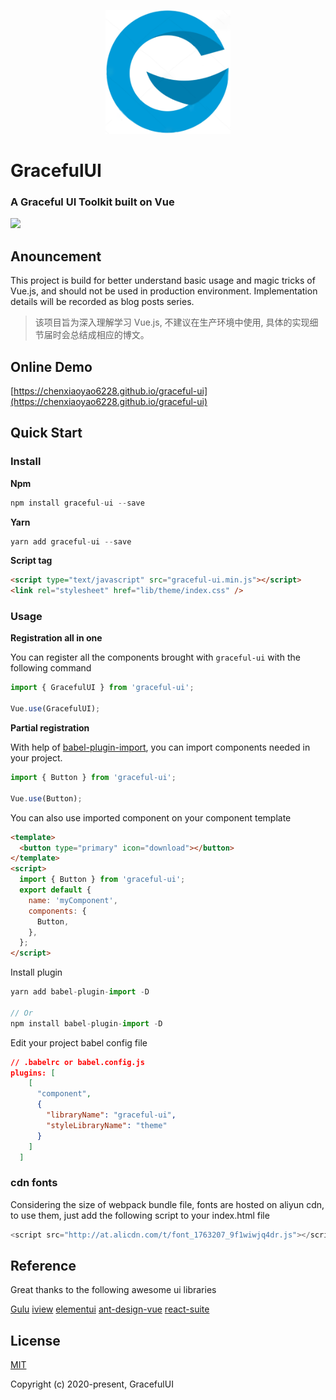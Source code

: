 <p align="center">
    <a href="#">
        <img width="200" src="./assets/logo.png">
    </a>
</p>

<h1>
GracefulUI
    <h3>A Graceful UI Toolkit built on Vue</h3>
</h1>

[![](https://circleci.com/gh/chenxiaoyao6228/graceful-ui.svg?style=shield)]()

## Anouncement

This project is build for better understand basic usage and magic tricks of Vue.js, and should not be used in production environment. Implementation details will be recorded as blog posts series.

> 该项目旨为深入理解学习 Vue.js, 不建议在生产环境中使用, 具体的实现细节届时会总结成相应的博文。

## Online Demo

[https://chenxiaoyao6228.github.io/graceful-ui](https://chenxiaoyao6228.github.io/graceful-ui)

## Quick Start

### Install

**Npm**

```js
npm install graceful-ui --save
```

**Yarn**

```js
yarn add graceful-ui --save
```

**Script tag**

```html
<script type="text/javascript" src="graceful-ui.min.js"></script>
<link rel="stylesheet" href="lib/theme/index.css" />
```

### Usage

**Registration all in one**

You can register all the components brought with `graceful-ui` with the following command

```js
import { GracefulUI } from 'graceful-ui';

Vue.use(GracefulUI);
```

**Partial registration**

With help of [babel-plugin-import](https://www.npmjs.com/package/babel-plugin-component), you can import components needed in your project.

```js
import { Button } from 'graceful-ui';

Vue.use(Button);
```

You can also use imported component on your component template

```html
<template>
  <button type="primary" icon="download"></button>
</template>
<script>
  import { Button } from 'graceful-ui';
  export default {
    name: 'myComponent',
    components: {
      Button,
    },
  };
</script>
```

Install plugin

```js
yarn add babel-plugin-import -D

// Or
npm install babel-plugin-import -D
```

Edit your project babel config file

```json
// .babelrc or babel.config.js
plugins: [
    [
      "component",
      {
        "libraryName": "graceful-ui",
        "styleLibraryName": "theme"
      }
    ]
  ]
```

### cdn fonts

Considering the size of webpack bundle file, fonts are hosted on aliyun cdn,
to use them, just add the following script to your index.html file

```js
<script src="http://at.alicdn.com/t/font_1763207_9f1wiwjq4dr.js"></script>
```

## Reference

Great thanks to the following awesome ui libraries

[Gulu](https://yuyuye958.github.io/GuLu-UI/)
[iview](https://www.iviewui.com/docs/introduce)
[elementui](https://element.eleme.cn/#/zh-CN/component)
[ant-design-vue](https://www.antdv.com/docs/vue/introduce-cn/)
[react-suite](https://rsuitejs.com/components)

## License

[MIT](http://opensource.org/licenses/MIT)

Copyright (c) 2020-present, GracefulUI
